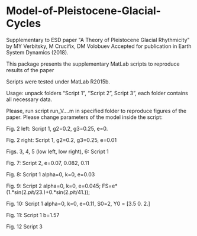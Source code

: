 # Model-of-Pleistocene-Glacial-Cycles
Supplementary to ESD paper 
"A Theory of Pleistocene Glacial Rhythmicity" by MY Verbitsky, M Crucifix, DM Volobuev
Accepted for publication in Earth System Dynamics (2018).

This package presents the supplementary MatLab scripts to reproduce results of the paper

Scripts were tested under MatLab R2015b.

Usage: unpack folders “Script 1”, ‘’Script 2”, Script 3”, each folder contains all necessary data.

Please, run script run_V….m in specified folder to reproduce figures of the paper. Please change parameters of the model inside the script:   

Fig. 2 left: Script 1, g2=0.2, g3=0.25, e=0.

Fig. 2 right: Script 1, g2=0.2, g3=0.25, e=0.01

Figs. 3, 4, 5 (low left, low right), 6: Script 1

Fig. 7: Script 2, e=0.07, 0.082, 0.11

Fig. 8: Script 1 alpha=0, k=0, e=0.03

Fig. 9: Script 2 alpha=0, k=0, e=0.045; FS=e*(1.*sin(2.*pi*t/23.)+0.*sin(2.*pi*t/41.));

Fig. 10: Script 1 alpha=0, k=0, e=0.11, S0=2, Y0 = [3.5 0. 2.]

Fig. 11: Script 1 b=1.57

Fig. 12 Script 3
